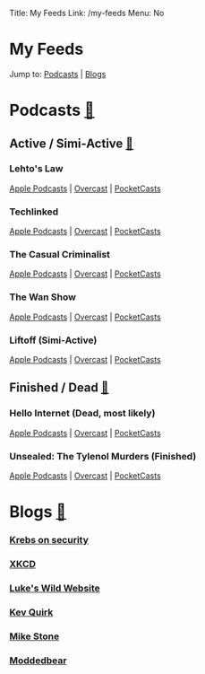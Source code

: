 Title: My Feeds
Link: /my-feeds
Menu: No

# My Feeds

Jump to: [Podcasts](#podcasts) | [Blogs](#blogs)
<div id="podcasts" />
	
# Podcasts [🔗](/my-feeds#podcasts)
<div id="active" />
	
## Active / Simi-Active [🔗](/my-feeds#active)

### Lehto's Law

[Apple Podcasts](https://podcasts.apple.com/us/podcast/lehtos-law/id937280934) | [Overcast](https://overcast.fm/itunes937280934/lehtos-law) | [PocketCasts](https://pca.st/ER7G)

### Techlinked

[Apple Podcasts](https://podcasts.apple.com/us/podcast/techlinked/id1559402520) | [Overcast](https://overcast.fm/itunes1559402520/techlinked) | [PocketCasts](https://pca.st/bape8uaa)

### The Casual Criminalist

[Apple Podcasts](https://podcasts.apple.com/us/podcast/the-casual-criminalist/id1545318164) | [Overcast](https://overcast.fm/itunes1545318164/the-casual-criminalist) | [PocketCasts](https://pca.st/tipuxr73)

### The Wan Show

[Apple Podcasts](https://podcasts.apple.com/us/podcast/the-wan-show/id1062997995) | [Overcast](https://overcast.fm/itunes1062997995/the-wan-show) | [PocketCasts](https://pca.st/wanshow)

### Liftoff (Simi-Active)

[Apple Podcasts](https://podcasts.apple.com/us/podcast/liftoff/id1031275911) | [Overcast](https://overcast.fm/itunes1559402520/techlinked) | [PocketCasts](https://pca.st/liftoff)
<div id="dead" />

## Finished / Dead [🔗](/my-feeds#dead)

### Hello Internet (Dead, most likely)

[Apple Podcasts](https://podcasts.apple.com/us/podcast/hello-internet/id811377230) | [Overcast](https://overcast.fm/itunes811377230/hello-internet) | [PocketCasts](https://pca.st/hellointernet)

### Unsealed: The Tylenol Murders (Finished)

[Apple Podcasts](https://podcasts.apple.com/us/podcast/unsealed-the-tylenol-murders/id1644733486) | [Overcast](https://overcast.fm/itunes1644733486/unsealed-the-tylenol-murders) | [PocketCasts](https://pca.st/4s2o9rzg)
<div id="blogs" />

# Blogs [🔗](/my-feeds#blogs)

### [Krebs on security](https://krebsonsecurity.com/)

### [XKCD](xkcd.com)

### [Luke's Wild Website](https://www.lkhrs.com)

### [Kev Quirk](https://kevquirk.com)

### [Mike Stone](https://mikestone.me)

### [Moddedbear](https://moddedbear.com)